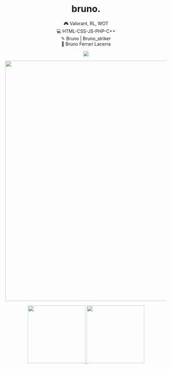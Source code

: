 <h1 align="center">bruno.</h1>
<div align="center">
🎮 Valorant, RL, WOT <br />
💻 HTML-CSS-JS-PHP-C++ <br />
✎ Bruno | Bruno_striker <br />
👤 Bruno Ferrari Lacerra <br />



<a href="https://www.instagram.com/brlacerra/" target="_blank"><img src="https://img.shields.io/badge/Instagram-E4405F?style=for-the-badge&logo=instagram&logoColor=white" target="_blank"></a>
<div/>

 <p align="center">
<img width="750" src="https://pa1.narvii.com/7436/ddfeefdaf5cfc50b7d880279ef3a3c6a11d8aa01r4-384-480_00.gif" />
</p>
 

<div>
 
<a href="https://github.com/futoibrunao">
<img height="180em" src="https://github-readme-stats.vercel.app/api/top-langs/?username=futoibrunao&layout=compact&langs_count=7&theme=dracula"/>
<img height="180em" src="https://github-readme-stats.vercel.app/api?username=futoibrunao&show_icons=true&theme=dracula&include_all_commits=true&count_private=true"/></a>
</div>
 
  
 
